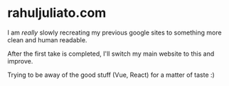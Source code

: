 # rahuljuliato.com

I am *really* slowly recreating my previous google sites to something more clean and human readable.

After the first take is completed, I'll switch my main website to this and improve.

Trying to be away of the good stuff (Vue, React) for a matter of taste :)
